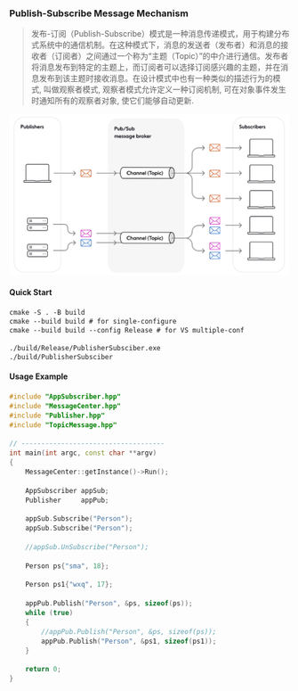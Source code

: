 ### Publish-Subscribe Message Mechanism 

> 发布-订阅（Publish-Subscribe）模式是一种消息传递模式，用于构建分布式系统中的通信机制。在这种模式下，消息的发送者（发布者）和消息的接收者（订阅者）之间通过一个称为“主题（Topic）”的中介进行通信。发布者将消息发布到特定的主题上，而订阅者可以选择订阅感兴趣的主题，并在消息发布到该主题时接收消息。在设计模式中也有一种类似的描述行为的模式, 叫做观察者模式, 观察者模式允许定义一种订阅机制, 可在对象事件发生时通知所有的观察者对象, 使它们能够自动更新.

![The pub/sub pattern](../images/pub_sub.png)

#### **Quick Start**

```shell
cmake -S . -B build
cmake --build build # for single-configure
cmake --build build --config Release # for VS multiple-conf

./build/Release/PublisherSubsciber.exe
./build/PublisherSubsciber
```

#### **Usage Example**

```C++
#include "AppSubscriber.hpp"
#include "MessageCenter.hpp"
#include "Publisher.hpp"
#include "TopicMessage.hpp"

// ------------------------------------
int main(int argc, const char **argv)
{
    MessageCenter::getInstance()->Run();

    AppSubscriber appSub;
    Publisher     appPub;

    appSub.Subscribe("Person");
    appSub.Subscribe("Person");

    //appSub.UnSubscribe("Person");

    Person ps{"sma", 18};

    Person ps1{"wxq", 17};

    appPub.Publish("Person", &ps, sizeof(ps));
    while (true)
    {
        //appPub.Publish("Person", &ps, sizeof(ps));
        appPub.Publish("Person", &ps1, sizeof(ps1));
    }
    
    return 0;
}
```

